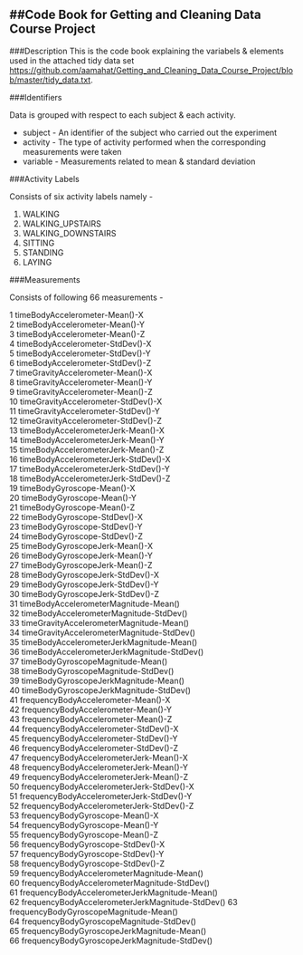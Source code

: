 ##Code Book for Getting and Cleaning Data Course Project
-------------------------------

###Description
This is the code book explaining the variabels & elements used in the attached tidy data set https://github.com/aamahat/Getting_and_Cleaning_Data_Course_Project/blob/master/tidy_data.txt.

###Identifiers

Data is grouped with respect to each subject & each activity. 

* subject - An identifier of the subject who carried out the experiment
* activity - The type of activity performed when the corresponding measurements were taken
* variable - Measurements related to mean & standard deviation

###Activity Labels

Consists of six activity labels namely - 

1. WALKING
2. WALKING_UPSTAIRS
3. WALKING_DOWNSTAIRS
4. SITTING
5. STANDING
6. LAYING


###Measurements

Consists of following 66 measurements - 

 1 timeBodyAccelerometer-Mean()-X                  
 2 timeBodyAccelerometer-Mean()-Y                  
 3 timeBodyAccelerometer-Mean()-Z                  
 4 timeBodyAccelerometer-StdDev()-X                
 5 timeBodyAccelerometer-StdDev()-Y                
 6 timeBodyAccelerometer-StdDev()-Z                
 7 timeGravityAccelerometer-Mean()-X               
 8 timeGravityAccelerometer-Mean()-Y               
 9 timeGravityAccelerometer-Mean()-Z               
10 timeGravityAccelerometer-StdDev()-X             
11 timeGravityAccelerometer-StdDev()-Y             
12 timeGravityAccelerometer-StdDev()-Z             
13 timeBodyAccelerometerJerk-Mean()-X              
14 timeBodyAccelerometerJerk-Mean()-Y              
15 timeBodyAccelerometerJerk-Mean()-Z              
16 timeBodyAccelerometerJerk-StdDev()-X            
17 timeBodyAccelerometerJerk-StdDev()-Y            
18 timeBodyAccelerometerJerk-StdDev()-Z            
19 timeBodyGyroscope-Mean()-X                      
20 timeBodyGyroscope-Mean()-Y                      
21 timeBodyGyroscope-Mean()-Z                      
22 timeBodyGyroscope-StdDev()-X                    
23 timeBodyGyroscope-StdDev()-Y                    
24 timeBodyGyroscope-StdDev()-Z                    
25 timeBodyGyroscopeJerk-Mean()-X                  
26 timeBodyGyroscopeJerk-Mean()-Y                  
27 timeBodyGyroscopeJerk-Mean()-Z                  
28 timeBodyGyroscopeJerk-StdDev()-X                
29 timeBodyGyroscopeJerk-StdDev()-Y                
30 timeBodyGyroscopeJerk-StdDev()-Z                
31 timeBodyAccelerometerMagnitude-Mean()           
32 timeBodyAccelerometerMagnitude-StdDev()         
33 timeGravityAccelerometerMagnitude-Mean()        
34 timeGravityAccelerometerMagnitude-StdDev()      
35 timeBodyAccelerometerJerkMagnitude-Mean()       
36 timeBodyAccelerometerJerkMagnitude-StdDev()     
37 timeBodyGyroscopeMagnitude-Mean()               
38 timeBodyGyroscopeMagnitude-StdDev()             
39 timeBodyGyroscopeJerkMagnitude-Mean()           
40 timeBodyGyroscopeJerkMagnitude-StdDev()         
41 frequencyBodyAccelerometer-Mean()-X             
42 frequencyBodyAccelerometer-Mean()-Y             
43 frequencyBodyAccelerometer-Mean()-Z             
44 frequencyBodyAccelerometer-StdDev()-X           
45 frequencyBodyAccelerometer-StdDev()-Y           
46 frequencyBodyAccelerometer-StdDev()-Z           
47 frequencyBodyAccelerometerJerk-Mean()-X         
48 frequencyBodyAccelerometerJerk-Mean()-Y         
49 frequencyBodyAccelerometerJerk-Mean()-Z         
50 frequencyBodyAccelerometerJerk-StdDev()-X       
51 frequencyBodyAccelerometerJerk-StdDev()-Y       
52 frequencyBodyAccelerometerJerk-StdDev()-Z       
53 frequencyBodyGyroscope-Mean()-X                 
54 frequencyBodyGyroscope-Mean()-Y                 
55 frequencyBodyGyroscope-Mean()-Z                 
56 frequencyBodyGyroscope-StdDev()-X               
57 frequencyBodyGyroscope-StdDev()-Y               
58 frequencyBodyGyroscope-StdDev()-Z               
59 frequencyBodyAccelerometerMagnitude-Mean()      
60 frequencyBodyAccelerometerMagnitude-StdDev()    
61 frequencyBodyAccelerometerJerkMagnitude-Mean()  
62 frequencyBodyAccelerometerJerkMagnitude-StdDev()
63 frequencyBodyGyroscopeMagnitude-Mean()          
64 frequencyBodyGyroscopeMagnitude-StdDev()        
65 frequencyBodyGyroscopeJerkMagnitude-Mean()      
66 frequencyBodyGyroscopeJerkMagnitude-StdDev()

